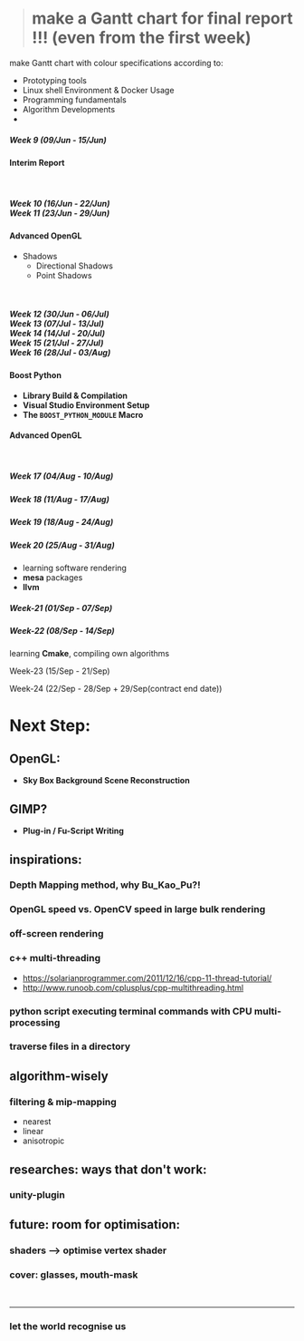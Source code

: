 > # make a Gantt chart for final report !!! (even from the first week)

make Gantt chart with colour specifications according to:

- Prototyping tools 
- Linux shell Environment & Docker Usage
- Programming fundamentals
- Algorithm Developments
- 

##### *Week 9 (09/Jun - 15/Jun)*

#### Interim Report

<br/>

<!--------------------------------------------- week 9 -------------------------------------------------->



##### *Week 10 (16/Jun - 22/Jun) <br/> Week 11 (23/Jun - 29/Jun)*

#### Advanced OpenGL

- Shadows
	- Directional Shadows
	- Point Shadows




<br/>

<!--------------------------------------------- week 10, 11 ---------------------------------------------->



##### *Week 12 (30/Jun - 06/Jul) <br/> Week 13 (07/Jul - 13/Jul) <br/> Week 14 (14/Jul - 20/Jul) <br/> Week 15 (21/Jul - 27/Jul) <br/> Week 16 (28/Jul - 03/Aug)*

#### Boost Python

- **Library Build & Compilation**
- **Visual Studio Environment Setup**
- **The `BOOST_PYTHON_MODULE` Macro**


#### Advanced OpenGL



<br/>

<!--------------------------------------------- week 12, 13, 14, 15, 16 ---------------------------------->



##### *Week 17 (04/Aug - 10/Aug)*

<!--------------------------------------------- week 17 -------------------------------------------------->

##### *Week 18 (11/Aug - 17/Aug)*

##### *Week 19 (18/Aug - 24/Aug)*

##### *Week 20 (25/Aug - 31/Aug)*

- learning software rendering
- **mesa** packages
- **llvm**

##### Week-21 (01/Sep - 07/Sep)

##### Week-22 (08/Sep - 14/Sep)

learning **Cmake**, compiling own algorithms

Week-23 (15/Sep - 21/Sep)

Week-24 (22/Sep - 28/Sep + 29/Sep(contract end date))

<!--------------------------------------------- week 24 -------------------------------------------------->






# Next Step:

## OpenGL:

- **Sky Box Background Scene Reconstruction**

## GIMP?

- **Plug-in / Fu-Script Writing**





## inspirations:

### Depth Mapping method, why Bu\_Kao\_Pu?!

### OpenGL speed vs. OpenCV speed in large bulk rendering

### off-screen rendering

### c++ multi-threading

- https://solarianprogrammer.com/2011/12/16/cpp-11-thread-tutorial/
- http://www.runoob.com/cplusplus/cpp-multithreading.html

### python script executing terminal commands with CPU multi-processing

### traverse files in a directory

## algorithm-wisely

### filtering & mip-mapping

- nearest
- linear
- anisotropic 

## researches: ways that don't work:

### unity-plugin


## future: room for optimisation:

### shaders --> optimise vertex shader





### cover: glasses, mouth-mask

</br>

---

### let the world recognise us

